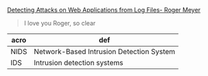 [Detecting Attacks on Web Applications from Log Files- Roger Meyer](https://sansorg.egnyte.com/dl/jmtbTzYCuX)
> I love you Roger, so clear

| acro | def |
|-|-|
|NIDS|Network-Based Intrusion Detection System|
|IDS|Intrusion detection systems|
